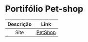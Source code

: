 # Portifólio Pet-shop

| Descrição | Link |
| :-: | :-: |
| Site | [PetShop](https://dr4gonplus.github.io/Prova/) |